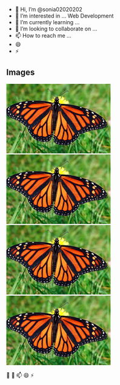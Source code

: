 <!---
sonia02020202/sonia02020202 is a ✨ special ✨ repository because its `README.md` (this file) appears on your GitHub profile.
You can click the Preview link to take a look at your changes.
--->
- 👋 Hi, I’m @sonia02020202
- 👀 I’m interested in ... Web Development
- 🌱 I’m currently learning ...
- 💞️ I’m looking to collaborate on ...
- 📫 How to reach me ...
- 😄 
- ⚡ 

## Images

![alt text](download.jpeg)
![alt text](download.jpeg)
![alt text](download.jpeg)
![alt text](download.jpeg)

 
 🌱  💞️  📫  😄 ⚡ 



